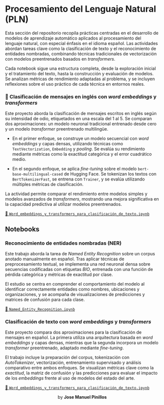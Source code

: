 # Procesamiento del Lenguaje Natural (PLN)

Esta sección del repositorio recopila prácticas centradas en el desarrollo de modelos de aprendizaje automático aplicados al procesamiento del lenguaje natural, con especial énfasis en el idioma español. Las actividades abordan tareas clave como la clasificación de texto y el reconocimiento de entidades nombradas, combinando técnicas tradicionales de vectorización con modelos preentrenados basados en *transformers*.

Cada notebook sigue una estructura completa, desde la exploración inicial y el tratamiento del texto, hasta la construcción y evaluación de modelos. Se analizan métricas de rendimiento adaptadas al problema, y se incluyen reflexiones sobre el uso práctico de cada técnica en entornos reales.



### 🧠 Clasificación de mensajes en inglés con *word embeddings* y *transformers*

Este proyecto aborda la clasificación de mensajes escritos en inglés según su intensidad de odio, etiquetados en una escala del 1 al 5. Se comparan dos aproximaciones: un modelo neuronal tradicional entrenado desde cero y un modelo *transformer* preentrenado multilingüe.

- En el primer enfoque, se construye un modelo secuencial con *word embeddings* y capas densas, utilizando técnicas como `TextVectorization`, `Embedding` y *pooling*. Se evalúa su rendimiento mediante métricas como la exactitud categórica y el error cuadrático medio.

- En el segundo enfoque, se aplica *fine-tuning* sobre el modelo `bert-base-multilingual-cased` de Hugging Face. Se tokenizan los textos con `BertTokenizerFast`, se entrena con `Trainer`, y se evalúa utilizando múltiples métricas de clasificación.

La actividad permite comparar el rendimiento entre modelos simples y modelos avanzados de *transformers*, mostrando una mejora significativa en la capacidad predictiva al utilizar modelos preentrenados.

[🔗 `Word_embeddings_y_transformers_para_clasificación_de_texto.ipynb`](2-PLN_Clasificación_transformers/Word_embeddings_y_transformers_para_clasificación_de_texto.ipynb)



## Notebooks

### Reconocimiento de entidades nombradas (NER)

Este trabajo aborda la tarea de *Named Entity Recognition* sobre un corpus anotado manualmente en español. Tras aplicar técnicas de preprocesamiento textual, se implementa una red neuronal densa sobre secuencias codificadas con etiquetas *BIO*, entrenada con una función de pérdida categórica y métricas de exactitud por clase.

El estudio se centra en comprender el comportamiento del modelo al identificar correctamente entidades como nombres, ubicaciones y organizaciones, y se acompaña de visualizaciones de predicciones y matrices de confusión para cada clase.

[🔗 `Named_Entity_Recognition.ipynb`](1-Named_Entity_Recognition/Named_Entity_Recognition.ipynb)



### Clasificación de texto con *word embeddings* y *transformers*

Este proyecto compara dos aproximaciones para la clasificación de mensajes en español. La primera utiliza una arquitectura basada en *word embeddings* y capas densas, mientras que la segunda incorpora un modelo *transformer* preentrenado, adaptado mediante *fine-tuning*.

El trabajo incluye la preparación del corpus, tokenización con *AutoTokenizer*, vectorización, entrenamiento supervisado y análisis comparativo entre ambos enfoques. Se visualizan métricas clave como la *exactitud*, la matriz de confusión y las predicciones para evaluar el impacto de los *embeddings* frente al uso de modelos del estado del arte.

[🔗 `Word_embeddings_y_transformers_para_clasificación_de_texto.ipynb`](2-PLN_Clasificación_transformers/Word_embeddings_y_transformers_para_clasificación_de_texto.ipynb)



<center>by <strong>Jose Manuel Pinillos</strong></center>